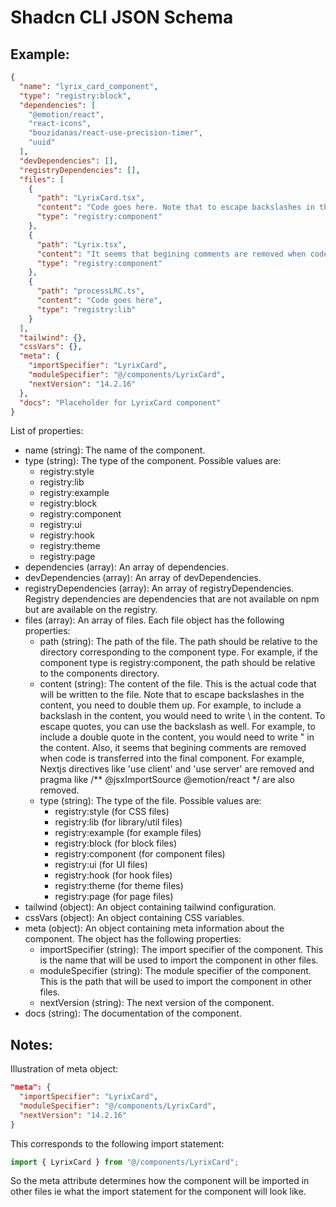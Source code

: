 # Shadcn CLI JSON Schema

## Example:

```json
{
  "name": "lyrix_card_component",
  "type": "registry:block",
  "dependencies": [
    "@emotion/react",
    "react-icons",
    "bouzidanas/react-use-precision-timer",
    "uuid"
  ],
  "devDependencies": [],
  "registryDependencies": [],
  "files": [
    {
      "path": "LyrixCard.tsx",
      "content": "Code goes here. Note that to escape backslashes in the content, you need to double them up. For example, to include a backslash in the content, you would need to write \\ in the content. To escape quotes, you can use the backslash as well. For example, to include a double quote in the content, you would need to write \" in the content.",
      "type": "registry:component"
    },
    {
      "path": "Lyrix.tsx",
      "content": "It seems that begining comments are removed when code is transferred into the final component. For example, Nextjs directives like 'use client' and 'use server' are removed and pragma like /** @jsxImportSource @emotion/react */ are also removed.",
      "type": "registry:component"
    },
    {
      "path": "processLRC.ts",
      "content": "Code goes here",
      "type": "registry:lib"
    }
  ],
  "tailwind": {},
  "cssVars": {},
  "meta": {
    "importSpecifier": "LyrixCard",
    "moduleSpecifier": "@/components/LyrixCard",
    "nextVersion": "14.2.16"
  },
  "docs": "Placeholder for LyrixCard component"
}
```
List of properties:
- name (string): The name of the component.
- type (string): The type of the component. Possible values are:
  - registry:style
  - registry:lib
  - registry:example
  - registry:block
  - registry:component
  - registry:ui
  - registry:hook
  - registry:theme
  - registry:page
- dependencies (array): An array of dependencies.
- devDependencies (array): An array of devDependencies.
- registryDependencies (array): An array of registryDependencies. Registry dependencies are dependencies that are not available on npm but are available on the registry.
- files (array): An array of files. Each file object has the following properties:
  - path (string): The path of the file. The path should be relative to the directory corresponding to the component type. For example, if the component type is registry:component, the path should be relative to the components directory.
  - content (string): The content of the file. This is the actual code that will be written to the file. Note that to escape backslashes in the content, you need to double them up. For example, to include a backslash in the content, you would need to write \\ in the content. To escape quotes, you can use the backslash as well. For example, to include a double quote in the content, you would need to write \" in the content. Also, it seems that begining comments are removed when code is transferred into the final component. For example, Nextjs directives like 'use client' and 'use server' are removed and pragma like /** @jsxImportSource @emotion/react */ are also removed.
  - type (string): The type of the file. Possible values are:
    - registry:style (for CSS files)
    - registry:lib  (for library/util files)
    - registry:example (for example files)
    - registry:block (for block files)
    - registry:component (for component files)
    - registry:ui (for UI files)
    - registry:hook (for hook files)
    - registry:theme (for theme files)
    - registry:page (for page files)
- tailwind (object): An object containing tailwind configuration.
- cssVars (object): An object containing CSS variables.
- meta (object): An object containing meta information about the component. The object has the following properties:
  - importSpecifier (string): The import specifier of the component. This is the name that will be used to import the component in other files.
  - moduleSpecifier (string): The module specifier of the component. This is the path that will be used to import the component in other files.
  - nextVersion (string): The next version of the component.
- docs (string): The documentation of the component.

## Notes:

Illustration of meta object:
```json
"meta": {
  "importSpecifier": "LyrixCard",
  "moduleSpecifier": "@/components/LyrixCard",
  "nextVersion": "14.2.16"
}
```
This corresponds to the following import statement:
```javascript
import { LyrixCard } from "@/components/LyrixCard";
```
So the meta attribute determines how the component will be imported in other files ie what the import statement for the component will look like.
